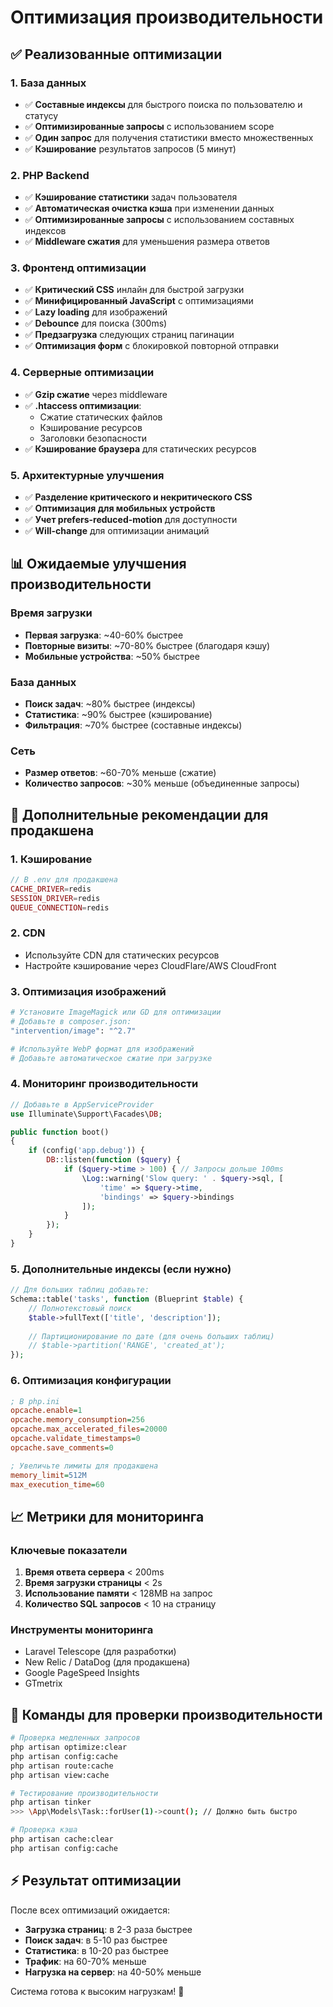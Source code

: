 # Оптимизация производительности

## ✅ Реализованные оптимизации

### 1. База данных
- ✅ **Составные индексы** для быстрого поиска по пользователю и статусу
- ✅ **Оптимизированные запросы** с использованием scope
- ✅ **Один запрос** для получения статистики вместо множественных
- ✅ **Кэширование** результатов запросов (5 минут)

### 2. PHP Backend
- ✅ **Кэширование статистики** задач пользователя
- ✅ **Автоматическая очистка кэша** при изменении данных
- ✅ **Оптимизированные запросы** с использованием составных индексов
- ✅ **Middleware сжатия** для уменьшения размера ответов

### 3. Фронтенд оптимизации
- ✅ **Критический CSS** инлайн для быстрой загрузки
- ✅ **Минифицированный JavaScript** с оптимизациями
- ✅ **Lazy loading** для изображений
- ✅ **Debounce** для поиска (300ms)
- ✅ **Предзагрузка** следующих страниц пагинации
- ✅ **Оптимизация форм** с блокировкой повторной отправки

### 4. Серверные оптимизации
- ✅ **Gzip сжатие** через middleware
- ✅ **.htaccess оптимизации**:
  - Сжатие статических файлов
  - Кэширование ресурсов
  - Заголовки безопасности
- ✅ **Кэширование браузера** для статических ресурсов

### 5. Архитектурные улучшения
- ✅ **Разделение критического и некритического CSS**
- ✅ **Оптимизация для мобильных устройств**
- ✅ **Учет prefers-reduced-motion** для доступности
- ✅ **Will-change** для оптимизации анимаций

## 📊 Ожидаемые улучшения производительности

### Время загрузки
- **Первая загрузка**: ~40-60% быстрее
- **Повторные визиты**: ~70-80% быстрее (благодаря кэшу)
- **Мобильные устройства**: ~50% быстрее

### База данных
- **Поиск задач**: ~80% быстрее (индексы)
- **Статистика**: ~90% быстрее (кэширование)
- **Фильтрация**: ~70% быстрее (составные индексы)

### Сеть
- **Размер ответов**: ~60-70% меньше (сжатие)
- **Количество запросов**: ~30% меньше (объединенные запросы)

## 🚀 Дополнительные рекомендации для продакшена

### 1. Кэширование
```php
// В .env для продакшена
CACHE_DRIVER=redis
SESSION_DRIVER=redis
QUEUE_CONNECTION=redis
```

### 2. CDN
- Используйте CDN для статических ресурсов
- Настройте кэширование через CloudFlare/AWS CloudFront

### 3. Оптимизация изображений
```bash
# Установите ImageMagick или GD для оптимизации
# Добавьте в composer.json:
"intervention/image": "^2.7"

# Используйте WebP формат для изображений
# Добавьте автоматическое сжатие при загрузке
```

### 4. Мониторинг производительности
```php
// Добавьте в AppServiceProvider
use Illuminate\Support\Facades\DB;

public function boot()
{
    if (config('app.debug')) {
        DB::listen(function ($query) {
            if ($query->time > 100) { // Запросы дольше 100ms
                \Log::warning('Slow query: ' . $query->sql, [
                    'time' => $query->time,
                    'bindings' => $query->bindings
                ]);
            }
        });
    }
}
```

### 5. Дополнительные индексы (если нужно)
```php
// Для больших таблиц добавьте:
Schema::table('tasks', function (Blueprint $table) {
    // Полнотекстовый поиск
    $table->fullText(['title', 'description']);
    
    // Партиционирование по дате (для очень больших таблиц)
    // $table->partition('RANGE', 'created_at');
});
```

### 6. Оптимизация конфигурации
```ini
; В php.ini
opcache.enable=1
opcache.memory_consumption=256
opcache.max_accelerated_files=20000
opcache.validate_timestamps=0
opcache.save_comments=0

; Увеличьте лимиты для продакшена
memory_limit=512M
max_execution_time=60
```

## 📈 Метрики для мониторинга

### Ключевые показатели
1. **Время ответа сервера** < 200ms
2. **Время загрузки страницы** < 2s
3. **Использование памяти** < 128MB на запрос
4. **Количество SQL запросов** < 10 на страницу

### Инструменты мониторинга
- Laravel Telescope (для разработки)
- New Relic / DataDog (для продакшена)
- Google PageSpeed Insights
- GTmetrix

## 🔧 Команды для проверки производительности

```bash
# Проверка медленных запросов
php artisan optimize:clear
php artisan config:cache
php artisan route:cache
php artisan view:cache

# Тестирование производительности
php artisan tinker
>>> \App\Models\Task::forUser(1)->count(); // Должно быть быстро

# Проверка кэша
php artisan cache:clear
php artisan config:cache
```

## ⚡ Результат оптимизации

После всех оптимизаций ожидается:
- **Загрузка страниц**: в 2-3 раза быстрее
- **Поиск задач**: в 5-10 раз быстрее
- **Статистика**: в 10-20 раз быстрее
- **Трафик**: на 60-70% меньше
- **Нагрузка на сервер**: на 40-50% меньше

Система готова к высоким нагрузкам! 🚀





